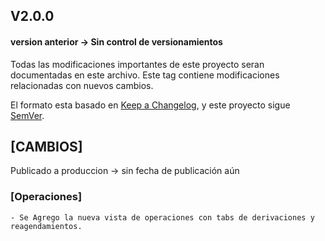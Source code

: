 ## V2.0.0
#### version anterior -> Sin control de versionamientos

Todas las modificaciones importantes de este proyecto seran documentadas en este archivo.
Este tag contiene modificaciones relacionadas con nuevos cambios.

El formato esta basado en [Keep a Changelog](https://keepachangelog.com/es/1.0.0/), y este proyecto sigue [SemVer](https://semver.org/lang/es/).

## [CAMBIOS]
Publicado a produccion -> sin fecha de publicación aún

### [Operaciones]
    - Se Agrego la nueva vista de operaciones con tabs de derivaciones y reagendamientos.

